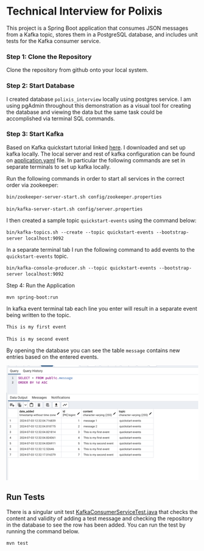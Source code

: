 # Technical Interview for Polixis

This project is a Spring Boot application that consumes JSON messages from a Kafka topic, stores them in a PostgreSQL database, and includes unit tests for the Kafka consumer service.

### Step 1: Clone the Repository
Clone the repository from github onto your local system.


### Step 2: Start Database

I created database `polixis_interview` locally using postgres service. I am using pgAdmin throughout this demonstration as a visual tool for creating the database and viewing the data but the same task could be accomplished via terminal SQL commands.

### Step 3: Start Kafka

Based on Kafka quickstart tutorial linked [here](https://kafka.apache.org/quickstart). I downloaded and set up kafka locally. The local server and rest of kafka configuration can be found on [application.yaml](src%2Fmain%2Fresources%2Fapplication.yaml) file.
In particular the following commands are set in separate terminals to set up kafka locally.

Run the following commands in order to start all services in the correct order via zookeeper:

```
bin/zookeeper-server-start.sh config/zookeeper.properties

bin/kafka-server-start.sh config/server.properties
```
I then created a sample topic `quickstart-events` using the command below:
```
bin/kafka-topics.sh --create --topic quickstart-events --bootstrap-server localhost:9092
```
In a separate terminal tab I run the following command to add events to the `quickstart-events` topic.
```
bin/kafka-console-producer.sh --topic quickstart-events --bootstrap-server localhost:9092
```
Step 4: Run the Application
```
mvn spring-boot:run
```

In kafka event terminal tab each line you enter will result in a separate event being written to the topic.
```
This is my first event

This is my second event
```
By opening the database you can see the table `message` contains new entries based on the entered events.

![result_screenshot.png](src/main/resources/result_screenshot.png)

## Run Tests
There is a singular unit test [KafkaConsumerServiceTest.java](src%2Ftest%2Fjava%2FKafkaConsumerServiceTest.java) that checks the content and validity of adding a test message and checking the repository in the database to see the row has been added. You can run the test by running the command below.
```
mvn test
```
